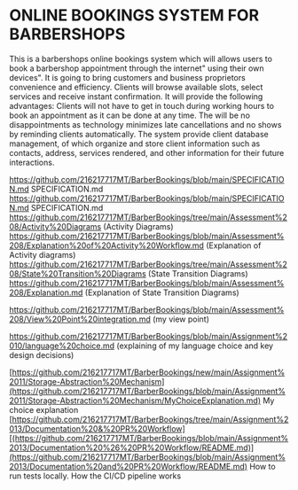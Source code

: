 # ONLINE BOOKINGS SYSTEM FOR BARBERSHOPS

 This is a barbershops online bookings system which will allows users to book a barbershop appointment through the internet" using their own devices". It is going to bring customers and business proprietors convenience and efficiency. Clients will browse available slots, select services and receive instant confirmation. It will provide the following advantages:
Clients will not have to get in touch during working hours to book an appointment as it can be done at any time. The will be no disappointments as technology minimizes late cancellations and no shows by reminding clients automatically. The system provide client database management, of which organize and store client information such as contacts, address, services rendered, and other information for their future interactions.

https://github.com/216217717MT/BarberBookings/blob/main/SPECIFICATION.md SPECIFICATION.md
https://github.com/216217717MT/BarberBookings/blob/main/SPECIFICATION.md SPECIFICATION.md
https://github.com/216217717MT/BarberBookings/tree/main/Assessment%208/Activity%20Diagrams (Activity Diagrams)
https://github.com/216217717MT/BarberBookings/blob/main/Assessment%208/Explanation%20of%20Activity%20Workflow.md (Explanation of Activity diagrams) 
https://github.com/216217717MT/BarberBookings/tree/main/Assessment%208/State%20Transition%20Diagrams (State Transition Diagrams)    
https://github.com/216217717MT/BarberBookings/blob/main/Assessment%208/Explanation.md (Explanation of State Transition Diagrams)

https://github.com/216217717MT/BarberBookings/blob/main/Assessment%208/View%20Point%20integration.md (my view point)

https://github.com/216217717MT/BarberBookings/blob/main/Assignment%2010/language%20choice.md 
(explaining of my language choice and key design decisions)

[https://github.com/216217717MT/BarberBookings/new/main/Assignment%2011/Storage-Abstraction%20Mechanism](https://github.com/216217717MT/BarberBookings/blob/main/Assignment%2011/Storage-Abstraction%20Mechanism/MyChoiceExplanation.md)  My choice explanation
[https://github.com/216217717MT/BarberBookings/tree/main/Assignment%2013/Documentation%20&%20PR%20Workflow][(https://github.com/216217717MT/BarberBookings/blob/main/Assignment%2013/Documentation%20%26%20PR%20Workflow/README.md)](https://github.com/216217717MT/BarberBookings/blob/main/Assignment%2013/Documentation%20and%20PR%20Workflow/README.md)  How to run tests locally. How the CI/CD pipeline works
